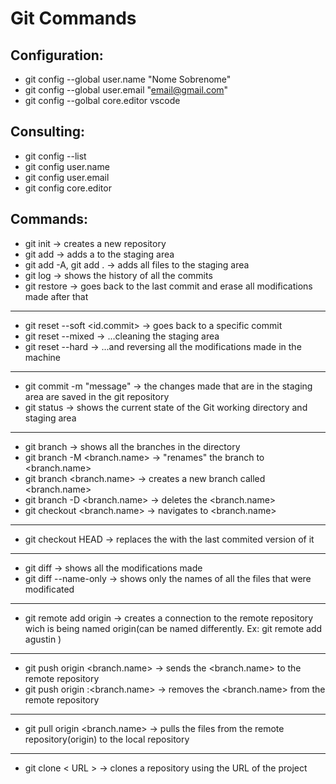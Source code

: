 # Git Commands

## Configuration:

- git config --global user.name "Nome Sobrenome"
- git config --global user.email "email@gmail.com"
- git config --golbal core.editor vscode 

## Consulting: 

- git config --list
- git config user.name
- git config user.email
- git config core.editor

## Commands:

- git init ->                                creates a new repository
- git add <file> ->                          adds a <file> to the staging area
- git add -A, git add . ->                   adds all files to the staging area
- git log ->                                 shows the history of all the commits
- git restore <file> ->                      goes back to the last commit and erase all modifications made after that
     
---
     
- git reset --soft  <id.commit> ->           goes back to a specific commit
- git reset --mixed ->                       ...cleaning the staging area
- git reset --hard ->                        ...and reversing all the modifications made in the machine 
     
---
      
- git commit -m "message" ->                 the changes made that are in the staging area are saved in the git repository
- git status ->                              shows the current state of the Git working directory and staging area
     
---
    
- git branch ->                              shows all the branches in the directory
- git branch -M <branch.name> ->             "renames" the branch to <branch.name>
- git branch <branch.name> ->                creates a new branch called <branch.name>
- git branch -D <branch.name> ->             deletes the <branch.name>
- git checkout <branch.name> ->              navigates to <branch.name>
     
---
    
- git checkout HEAD <file> ->                replaces the <file> with the last commited version of it 
     
---
    
- git diff ->                                shows all the modifications made
- git diff --name-only ->                    shows only the names of all the files that were modificated
     
---
    
- git remote add origin <remote repo url> -> creates a connection to the remote repository wich is being named origin(can be named differently. Ex: git remote add agustin <remote repo url>)
        
---
    
- git push origin <branch.name> ->           sends the <branch.name> to the remote repository
- git push origin :<branch.name> ->          removes the <branch.name> from the remote repository
     
---
    
- git pull origin <branch.name> ->           pulls the files from the remote repository(origin) to the local repository
     
---
    
- git clone < URL > ->                         clones a repository using the URL of the project
